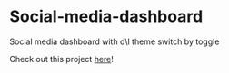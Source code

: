 # Social-media-dashboard
Social media dashboard with d\l theme switch by toggle

Check out this project [here](https://romansh12610.github.io/Social-media-dashboard/)!
